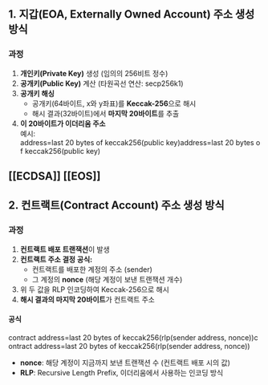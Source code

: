 
## 1. **지갑(EOA, Externally Owned Account) 주소 생성 방식**

### **과정**

1. **개인키(Private Key)** 생성 (임의의 256비트 정수)
2. **공개키(Public Key)** 계산 (타원곡선 연산: secp256k1)
3. **공개키 해싱**
    - 공개키(64바이트, x와 y좌표)를 **Keccak-256**으로 해시
    - 해시 결과(32바이트)에서 **마지막 20바이트**를 추출
4. **이 20바이트가 이더리움 주소**  
    예시:  
    address=last 20 bytes of keccak256(public key)address=last 20 bytes of keccak256(public key)


[[ECDSA]]
[[EOS]]
---

## 2. **컨트랙트(Contract Account) 주소 생성 방식**

### **과정**

1. **컨트랙트 배포 트랜잭션**이 발생
2. **컨트랙트 주소 결정 공식:**
    - 컨트랙트를 배포한 계정의 주소 (sender)
    - 그 계정의 **nonce** (해당 계정이 보낸 트랜잭션 개수)
3. 위 두 값을 RLP 인코딩하여 Keccak-256으로 해시
4. **해시 결과의 마지막 20바이트**가 컨트랙트 주소

#### **공식**

contract address=last 20 bytes of keccak256(rlp(sender address, nonce))contract address=last 20 bytes of keccak256(rlp(sender address, nonce))

- **nonce**: 해당 계정이 지금까지 보낸 트랜잭션 수 (컨트랙트 배포 시의 값)
- **RLP**: Recursive Length Prefix, 이더리움에서 사용하는 인코딩 방식